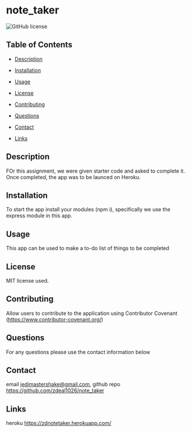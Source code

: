 # note_taker

![GitHub license](https://img.shields.io/badge/license-MIT-blue.svg)

## Table of Contents 

* [Description](#description)

* [Installation](#installation)

* [Usage](#usage)

* [License](#license)

* [Contributing](#contributing)

* [Questions](#questions)

* [Contact](#contact)

* [Links](#links)

## Description

FOr this assignment, we were given starter code and asked to complete it. Once completed, the app was to be launced on Heroku.

## Installation

To start the app install your modules (npm i), specifically we use the express module in this app.

## Usage

This app can be used to make a to-do list of things to be completed

## License

MIT license used.
  
## Contributing

Allow users to contribute to the application using Contributor Covenant (https://www.contributor-covenant.org/)

## Questions

For any questions please use the contact information below

## Contact

 email jedimastershake@gmail.com, 
 github repo https://github.com/zdeal1026/note_taker

## Links
heroku https://zdnotetaker.herokuapp.com/



